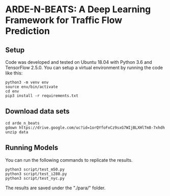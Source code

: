 # ARDE-N-BEATS: A Deep Learning Framework for Traffic Flow Prediction
## Setup
Code was developed and tested on Ubuntu 18.04 with Python 3.6 and TensorFlow 2.5.0. You can setup a virtual environment by running the code like this:
```
python3 -m venv env
source env/bin/activate
cd env
pip3 install -r requirements.txt
```
## Download data sets
```
cd arde_n_beats
gdown https://drive.google.com/uc?id=1orQYfoFxCz9sxG7WIjBLXHlTm8-7xhdh
unzip data
```
## Running Models
You can run the following commands to replicate the results.
```
python3 script/test_m50.py
python3 script/test_i280.py
python3 script/test_nyc.py
```
The results are saved under the "./para/" folder.
